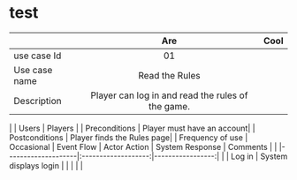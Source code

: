 # test

|               | Are           | Cool  |
| ------------- |:-------------:| -----:|
| use case Id   | 01                                                 |
| Use case name | Read the Rules                                     |
| Description   | Player can log in and read the rules of the game.  |
| 
| Users            | Players                    |
| Preconditions    | Player must have an account|
| Postconditions   | Player finds the Rules page|
| Frequency of use | Occasional
| Event Flow       | Actor Action       | System Response     | Comments         |
|                  |--------------------|:-------------------:|-----------------:|
|                  |  Log in            | System displays login   |                  |
|                  |                    |

